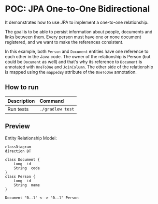 # POC: JPA One-to-One Bidirectional

It demonstrates how to use JPA to implement a one-to-one relationship.

The goal is to be able to persist information about people, documents and links between them. Every person must have one
or none document registered, and we want to make the references consistent.

In this example, both `Person` and `Document` entities have one reference to each other in the Java code. The owner of
the relationship is Person (but could be `Document` as well) and that's why its reference to `Document` is annotated
with `OneToOne` and `JoinColumn`. The other side of the relationship is mapped using the `mappedBy` attribute of
the `OneToOne` annotation.

## How to run

| Description | Command          |
|:------------|:-----------------|
| Run tests   | `./gradlew test` |

## Preview

Entity Relationship Model:

```mermaid
classDiagram
direction BT

class Document {
    Long  id
    String  code
}
class Person {
    Long  id
    String  name
}

Document "0..1" <--> "0..1" Person 
```